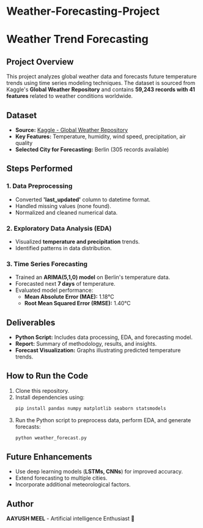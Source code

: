 # Weather-Forecasting-Project
# Weather Trend Forecasting

## Project Overview
This project analyzes global weather data and forecasts future temperature trends using time series modeling techniques. The dataset is sourced from Kaggle's **Global Weather Repository** and contains **59,243 records with 41 features** related to weather conditions worldwide.

## Dataset
- **Source:** [Kaggle - Global Weather Repository](https://www.kaggle.com/datasets/nelgiriyewithana/global-weather-repository/code)
- **Key Features:** Temperature, humidity, wind speed, precipitation, air quality
- **Selected City for Forecasting:** Berlin (305 records available)

## Steps Performed
### 1. **Data Preprocessing**
- Converted **'last_updated'** column to datetime format.
- Handled missing values (none found).
- Normalized and cleaned numerical data.

### 2. **Exploratory Data Analysis (EDA)**
- Visualized **temperature and precipitation** trends.
- Identified patterns in data distribution.

### 3. **Time Series Forecasting**
- Trained an **ARIMA(5,1,0) model** on Berlin's temperature data.
- Forecasted next **7 days** of temperature.
- Evaluated model performance:
  - **Mean Absolute Error (MAE):** 1.18°C
  - **Root Mean Squared Error (RMSE):** 1.40°C

## Deliverables
- **Python Script:** Includes data processing, EDA, and forecasting model.
- **Report:** Summary of methodology, results, and insights.
- **Forecast Visualization:** Graphs illustrating predicted temperature trends.

## How to Run the Code
1. Clone this repository.
2. Install dependencies using:
   ```sh
   pip install pandas numpy matplotlib seaborn statsmodels
   ```
3. Run the Python script to preprocess data, perform EDA, and generate forecasts:
   ```sh
   python weather_forecast.py
   ```

## Future Enhancements
- Use deep learning models (**LSTMs, CNNs**) for improved accuracy.
- Extend forecasting to multiple cities.
- Incorporate additional meteorological factors.

## Author
**AAYUSH MEEL** - Artificial intelligence Enthusiast 🚀

